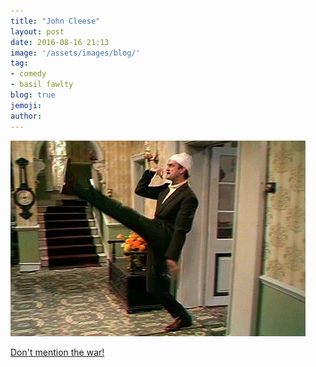 ```yaml
---
title: "John Cleese"
layout: post
date: 2016-08-16 21:13
image: '/assets/images/blog/'
tag:
- comedy
- basil fawlty
blog: true
jemoji:
author: 
---
```


![Basil Fawlty](/assets/images/don't_mention_the_war.jpg)

[Don't mention the war!](https://www.youtube.com/watch?v=yfl6Lu3xQW0)
